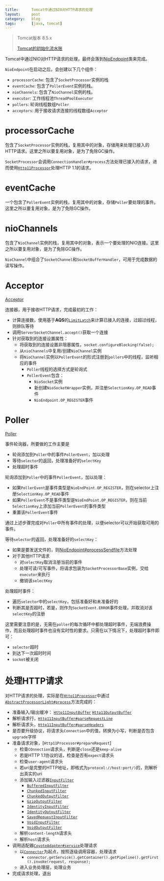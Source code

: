 ```yaml
---
title:      Tomcat中通过NIO对HTTP请求的处理
layout:     post
category:   blog
tags:       [java, tomcat]
---
```


>Tomcat版本 8.5.x
>
>[Tomcat的初始化流水账][1]

Tomcat中通过NIO对HTTP请求的处理，最终会落到[NioEndpoint][2]类来完成。

`NioEndpoint`在启动之后，会创建以下几个组件：

* `processorCache`: 包含了`SocketProcessor`实例的栈
* `eventCache`: 包含了`PollerEvent`实例的栈。
* `nioChannels`: 包含了`NioChannel`实例的栈。
* `executor`: 工作线程池`ThreadPoolExecutor`
* `pollers`: 轮询线程数组`Poller`
* `acceptors`: 用于接收请求连接的线程数组`Acceptor`

# processorCache

包含了`SocketProcessor`实例的栈，复用其中的对象，存储用来处理已接入的HTTP请求。这里之所以要复用对象，是为了免除GC操作。

`SocketProcessor`会调用`ConnectionHandler#process`方法处理已接入的请求，进而使用[`Http11Processor`][8]处理HTTP 1.1的请求。

# eventCache

一个包含了`PollerEvent`实例的栈，复用其中的对象，存储`Poller`要处理的事件。这里之所以要复用对象，是为了免除GC操作。

# nioChannels

包含了`NioChannel`实例的栈，复用其中的对象，表示一个要处理的NIO连接。这里之所以要复用对象，是为了免除GC操作。

`NioChannel`中组合了`SocketChannel`和`SocketBufferHandler`，可用于完成数据的读写操作。

# Acceptor

[Acceptor][3]

连接器，用于接收HTTP请求，完成最初的工作：

* 计算连接数，使用基于**AQS**的[`LimitLatch`][4]来计算已接入的连接，过超过线程，则排队等待
* 调用`ServerSocketChannel.accept()`获取一个连接
* 针对获取到的连接设置属性：
    * 将获取到的连接设置非阻塞属性，`socket.configureBlocking(false);`
    * 从`nioChannels`中复用/创建`NioChannel`实例
    * 将`NioChannel`实例以`PollerEvent`的形式注册到`pollers`中的线程，监听相应的事件
        * `Poller`线程的选择方式是轮询式
        * `PollerEvent`包含：
            * `NioSocket`实例
            * 新创建`NioSocketWrapper`实例，并注册`SelectionKey.OP_READ`事件
            * `NioEndpoint.OP_REGISTER`事件

# Poller

[Poller][5]

事件轮询器，所要做的工作主要是

* 轮询添加到`Poller`中的事件`PollerEvent`，加以处理
* 等待`selector`的返回，处理准备好的`selectKey`
* 处理超时事件

轮询添加到`Poller`中的事件`PollerEvent`，加以处理：

* 如果`PollerEvent`是事件类型是`NioEndPoint.OP_REGISTER`，则在selector上注册`SelectionKey.OP_READ`事件
* 如果`PollerEvent`不是事件类型是`NioEndPoint.OP_REGISTER`，则在当前`SelectionKey`上添加当前`PollerEvent`的事件类型
* 重置该`PollerEvent`事件

通过上述步骤完成对`Poller`中所有事件的处理，以便selector可以开始获取可用的事件。

等待`selector`的返回，处理准备好的`selectKey`：

* 如果是要发送文件的，则[NioEndpoint#processSendfile][6]方法处理
* 对于其他HTTP请求
    * 对`selectKey`取消注册当前的事件
    * 处理可读/可写事件，将请求包装为`SocketProcessorBase`实例，交给`executor`来执行
    * 撤销该`selectKey`

处理超时事件：

* 遍历`selector`中的`selectKey`，包括准备好和未准备好的
* 判断其是否超时，若是，则作为`SocketEvent.ERROR`事件处理，并取消对该`selectKey`的注册

这里需要注意的是，无需在`poller`的每次循环中都处理超时事件，无端浪费操作，而且处理超时事件也没有实时性的要求。只需在以下情况下，处理超时事件即可：

* `selector`超时
* 到达下一次超时时间
* `socket`被关闭

# 处理HTTP请求

对HTTP请求的处理，实际是在[`Http11Processor`][8]中通过[`AbstractProcessorLight#process`][9]方法完成的：

* 准备输入/输出缓冲： [`Http11InputBuffer`][10] [`Http11OutputBuffer`][11]
* 解析请求行，[`Http11InputBuffer#parseRequestLine`][10]
* 解析请求头，[`Http11InputBuffer#parseHeaders`][10]
* 是否要升级协议，将请求头`Connection`中的值，转换为小写，判断是否包含`upgrade`字样
* 准备请求对象，[`Http11Processor#prepareRequest`]
    * 检查`COnnection`请求头，判断是`close`还是`keep-alive`
    * 若是HTTP 1.1协议的话，检查是否有`expect`请求头
    * 检查`user-agent`请求头
    * 若uri是完整的HTTP地址，即格式为`protocol://host:port/)`的，则解析出真实的uri
    * 添加输入过滤器[`InputFilter`][12]
        * [`BufferedInputFilter`][13]
        * [`ChunkedInputFilter`][14]
        * [`ChunkedOutputFilter`][15]
        * [`GzipOutputFilter`][16]
        * [`IdentityInputFilter`][17]
        * [`IdentityOutputFilter`][18]
        * [`SavedRequestInputFilter`][19]
        * [`VoidInputFilter`][20]
        * [`VoidOutputFilter`][21]
    * 解析`content-length`请求头
    * 解析`host`请求头
* 调用适配器[`CoyoteAdapter#service`][22]处理请求
    * 以[`Connector`][23]为起点，按照逐级调用容器，处理请求
        * `connector.getService().getContainer().getPipeline().getFirst().invoke(request, response);`
    * 进入业务处理层，处理业务
* 完成请求处理，退出







[1]:    http://blog.caoxudong.info/blog/2016/03/24/tomcat_study_initialization
[2]:    http://svn.apache.org/repos/asf/tomcat/tc8.5.x/tags/TOMCAT_8_5_23/java/org/apache/tomcat/util/net/NioEndpoint.java
[3]:    http://svn.apache.org/repos/asf/tomcat/tc8.5.x/tags/TOMCAT_8_5_23/java/org/apache/tomcat/util/net/NioEndpoint.java
[4]:    http://svn.apache.org/repos/asf/tomcat/tc8.5.x/tags/TOMCAT_8_5_23/java/org/apache/tomcat/util/threads/LimitLatch.java
[5]:    http://svn.apache.org/repos/asf/tomcat/tc8.5.x/tags/TOMCAT_8_5_23/java/org/apache/tomcat/util/net/NioEndpoint.java
[6]:    http://svn.apache.org/repos/asf/tomcat/tc8.5.x/tags/TOMCAT_8_5_23/java/org/apache/tomcat/util/net/NioEndpoint.java
[7]:    http://svn.apache.org/repos/asf/tomcat/tc8.5.x/tags/TOMCAT_8_5_23/java/org/apache/coyote/AbstractProtocol.java
[8]:    http://svn.apache.org/repos/asf/tomcat/tc8.5.x/tags/TOMCAT_8_5_23/java/org/apache/coyote/http11/Http11Processor.java
[9]:    http://svn.apache.org/repos/asf/tomcat/tc8.5.x/tags/TOMCAT_8_5_23/java/org/apache/coyote/AbstractProcessorLight.java
[10]:   http://svn.apache.org/repos/asf/tomcat/tc8.5.x/tags/TOMCAT_8_5_23/java/org/apache/coyote/http11/Http11InputBuffer.java
[11]:   http://svn.apache.org/repos/asf/tomcat/tc8.5.x/tags/TOMCAT_8_5_23/java/org/apache/coyote/http11/Http11OutputBuffer.java
[12]:   http://svn.apache.org/repos/asf/tomcat/tc8.5.x/tags/TOMCAT_8_5_23/java/org/apache/coyote/http11/InputFilter.java
[13]:   http://svn.apache.org/repos/asf/tomcat/tc8.5.x/tags/TOMCAT_8_5_23/java/org/apache/coyote/http11/filters/BufferedInputFilter.java
[14]:   http://svn.apache.org/repos/asf/tomcat/tc8.5.x/tags/TOMCAT_8_5_23/java/org/apache/coyote/http11/filters/ChunkedInputFilter.java
[15]:   http://svn.apache.org/repos/asf/tomcat/tc8.5.x/tags/TOMCAT_8_5_23/java/org/apache/coyote/http11/filters/ChunkedOutputFilter.java
[16]:   http://svn.apache.org/repos/asf/tomcat/tc8.5.x/tags/TOMCAT_8_5_23/java/org/apache/coyote/http11/filters/GzipOutputFilter.java
[17]:   http://svn.apache.org/repos/asf/tomcat/tc8.5.x/tags/TOMCAT_8_5_23/java/org/apache/coyote/http11/filters/IdentityInputFilter.java
[18]:   http://svn.apache.org/repos/asf/tomcat/tc8.5.x/tags/TOMCAT_8_5_23/java/org/apache/coyote/http11/filters/IdentityOutputFilter.java
[19]:   http://svn.apache.org/repos/asf/tomcat/tc8.5.x/tags/TOMCAT_8_5_23/java/org/apache/coyote/http11/filters/SavedRequestInputFilter.java
[20]:   http://svn.apache.org/repos/asf/tomcat/tc8.5.x/tags/TOMCAT_8_5_23/java/org/apache/coyote/http11/filters/VoidInputFilter.java
[21]:   http://svn.apache.org/repos/asf/tomcat/tc8.5.x/tags/TOMCAT_8_5_23/java/org/apache/coyote/http11/filters/VoidOutputFilter.java
[22]:   http://svn.apache.org/repos/asf/tomcat/tc8.5.x/tags/TOMCAT_8_5_23/java/org/apache/catalina/connector/CoyoteAdapter.java
[23]:   http://svn.apache.org/repos/asf/tomcat/tc8.5.x/tags/TOMCAT_8_5_23/java/org/apache/catalina/connector/Connector.java